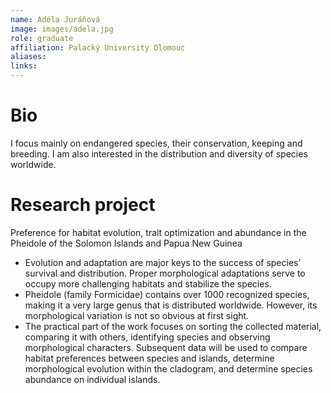 ```yaml
---
name: Adéla Juráňová
image: images/adela.jpg
role: graduate
affiliation: Palacký University Olomouc
aliases:
links:
---
```


# Bio

I focus mainly on endangered species, their conservation, keeping and breeding. I am also interested in the distribution and diversity of species worldwide.

# Research project
Preference for habitat evolution, trait optimization and abundance in the Pheidole of the Solomon Islands and Papua New Guinea
- Evolution and adaptation are major keys to the success of species’ survival and distribution. Proper morphological adaptations serve to occupy more challenging habitats and stabilize the species.
- Pheidole (family Formicidae) contains over 1000 recognized species, making it a very large genus that is distributed worldwide. However, its morphological variation is not so obvious at first sight.
- The practical part of the work focuses on sorting the collected material, comparing it with others, identifying species and observing morphological characters. Subsequent data will be used to compare habitat preferences between species and islands, determine morphological evolution within the cladogram, and determine species abundance on individual islands.

